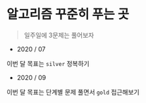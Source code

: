 # 알고리즘 꾸준히 푸는 곳

> 일주일에 3문제는 풀어보자



- 2020 / 07

이번 달 목표는 `silver` 정복하기



- 2020 / 09

이번 달 목표는 단계별 문제 풀면서 `gold` 접근해보기